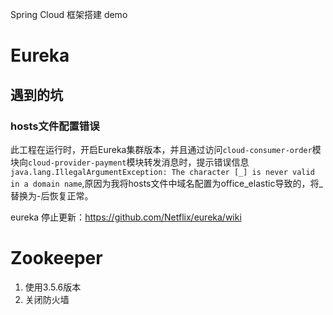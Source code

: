 Spring Cloud 框架搭建 demo

# Eureka
## 遇到的坑

### hosts文件配置错误
此工程在运行时，开启Eureka集群版本，并且通过访问`cloud-consumer-order`模块向`cloud-provider-payment`模块转发消息时，提示错误信息`java.lang.IllegalArgumentException: The character [_] is never valid in a domain name`,原因为我将hosts文件中域名配置为office_elastic导致的，将_替换为-后恢复正常。

eureka 停止更新：https://github.com/Netflix/eureka/wiki

# Zookeeper
1. 使用3.5.6版本
2. 关闭防火墙
